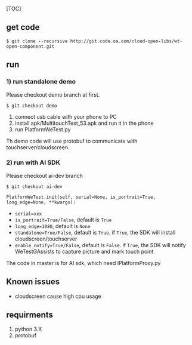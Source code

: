 [TOC]

## get code

```
$ git clone --recursive http://git.code.oa.com/cloud-open-libs/wt-open-component.git
```

## run

### 1) run standalone demo

Please checkout demo branch at first.

```
$ git checkout demo
```

1. connect usb cable with your phone to PC
2. install apk/MultitouchTest_53.apk and run it in the phone
3. run PlatformWeTest.py

Th demo code will use protobuf to communicate with touchserver/cloudscreen.

### 2) run with AI SDK

Please checkout ai-dev branch

```
$ git checkout ai-dev
```

```
PlatformWeTest.init(self, serial=None, is_portrait=True, long_edge=None, **kwargs):
```

- `serial=xxx`
- `is_portrait=True/False`, default is `True`
- `long_edge=1080`, default is `None`
- `standalone=True/False`, default is `True`. if `True`, the SDK will install cloudscreen/touchserver
- `enable_notify=True/False`, default is `False`. if `True`, the SDK will notify WeTestGAssists to capture picture and mark touch point

The code in master is for AI sdk, which need IPlatformProxy.py

## Known issues

- cloudscreen cause high cpu usage

## requirments

1. python 3.X
2. protobuf